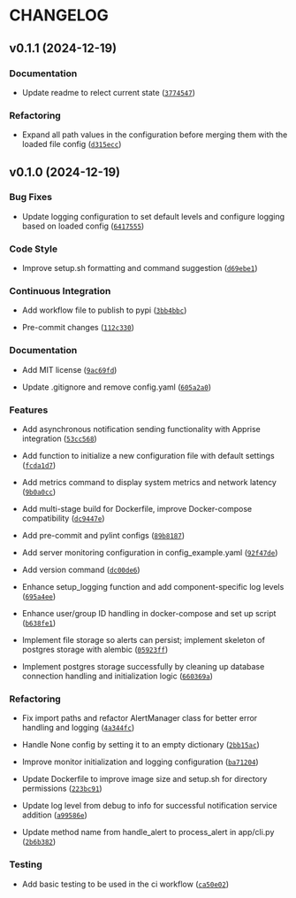 # CHANGELOG


## v0.1.1 (2024-12-19)

### Documentation

- Update readme to relect current state
  ([`3774547`](https://github.com/timmyb824/server-monitoring-made-easy/commit/3774547b97688f0e9115050804d13a26dea2e65f))

### Refactoring

- Expand all path values in the configuration before merging them with the loaded file config
  ([`d315ecc`](https://github.com/timmyb824/server-monitoring-made-easy/commit/d315ecc72268aace7972b31bbe5601edde8a8432))


## v0.1.0 (2024-12-19)

### Bug Fixes

- Update logging configuration to set default levels and configure logging based on loaded config
  ([`6417555`](https://github.com/timmyb824/server-monitoring-made-easy/commit/6417555cfad7ecf7a3c284a983738cf0f3baeb82))

### Code Style

- Improve setup.sh formatting and command suggestion
  ([`d69ebe1`](https://github.com/timmyb824/server-monitoring-made-easy/commit/d69ebe1306f57cba0851955569537729dd5a4421))

### Continuous Integration

- Add workflow file to publish to pypi
  ([`3bb4bbc`](https://github.com/timmyb824/server-monitoring-made-easy/commit/3bb4bbc06227f9ae27b6e33069d0308428061992))

- Pre-commit changes
  ([`112c330`](https://github.com/timmyb824/server-monitoring-made-easy/commit/112c330a63f864f571e86d722acc2adeb49c63cf))

### Documentation

- Add MIT license
  ([`9ac69fd`](https://github.com/timmyb824/server-monitoring-made-easy/commit/9ac69fd3aad74ff4b397ce89569935bad42c14d2))

- Update .gitignore and remove config.yaml
  ([`605a2a0`](https://github.com/timmyb824/server-monitoring-made-easy/commit/605a2a0139a923fcc07d45081d324621fc7b5357))

### Features

- Add asynchronous notification sending functionality with Apprise integration
  ([`53cc568`](https://github.com/timmyb824/server-monitoring-made-easy/commit/53cc5687807c7bc11e3cd832fdd563d554b65371))

- Add function to initialize a new configuration file with default settings
  ([`fcda1d7`](https://github.com/timmyb824/server-monitoring-made-easy/commit/fcda1d7101b2ca3307fffa885bac0f797d982660))

- Add metrics command to display system metrics and network latency
  ([`9b0a0cc`](https://github.com/timmyb824/server-monitoring-made-easy/commit/9b0a0ccf7211394104490b781aaa32d625aa278d))

- Add multi-stage build for Dockerfile, improve Docker-compose compatibility
  ([`dc9447e`](https://github.com/timmyb824/server-monitoring-made-easy/commit/dc9447e29ca359238608dda311ec168a277988d9))

- Add pre-commit and pylint configs
  ([`89b8187`](https://github.com/timmyb824/server-monitoring-made-easy/commit/89b818757226333c932f88800cc1fe74b9b680fb))

- Add server monitoring configuration in config_example.yaml
  ([`92f47de`](https://github.com/timmyb824/server-monitoring-made-easy/commit/92f47de6976f9993df81dbc0e847131e1900a0e9))

- Add version command
  ([`dc00de6`](https://github.com/timmyb824/server-monitoring-made-easy/commit/dc00de64a83cb214407d8307a991e162f66e7ad1))

- Enhance setup_logging function and add component-specific log levels
  ([`695a4ee`](https://github.com/timmyb824/server-monitoring-made-easy/commit/695a4eebe96cd3795484bac53259b585790be3a8))

- Enhance user/group ID handling in docker-compose and set up script
  ([`b638fe1`](https://github.com/timmyb824/server-monitoring-made-easy/commit/b638fe1ccb701ccc5e8ff29c52fa6dc7c4f0d098))

- Implement file storage so alerts can persist; implement skeleton of postgres storage with alembic
  ([`05923ff`](https://github.com/timmyb824/server-monitoring-made-easy/commit/05923ff28096bdfc7f936c4689548cf258ea3062))

- Implement postgres storage successfully by cleaning up database connection handling and
  initialization logic
  ([`660369a`](https://github.com/timmyb824/server-monitoring-made-easy/commit/660369a3c727ed5755efd7811597412ed484512b))

### Refactoring

- Fix import paths and refactor AlertManager class for better error handling and logging
  ([`4a344fc`](https://github.com/timmyb824/server-monitoring-made-easy/commit/4a344fcc98ef442a7c3ae82d87e98fdc95c9a385))

- Handle None config by setting it to an empty dictionary
  ([`2bb15ac`](https://github.com/timmyb824/server-monitoring-made-easy/commit/2bb15ac6135cfe15587e8c757dd616e829724d96))

- Improve monitor initialization and logging configuration
  ([`ba71204`](https://github.com/timmyb824/server-monitoring-made-easy/commit/ba7120403734a8a40206c36255c448fc9e786f40))

- Update Dockerfile to improve image size and setup.sh for directory permissions
  ([`223bc91`](https://github.com/timmyb824/server-monitoring-made-easy/commit/223bc91776e6b144fc210de72719e4e580c49e45))

- Update log level from debug to info for successful notification service addition
  ([`a99586e`](https://github.com/timmyb824/server-monitoring-made-easy/commit/a99586e8233fed607bcae90d9bb46b4f4af5b2f7))

- Update method name from handle_alert to process_alert in app/cli.py
  ([`2b6b382`](https://github.com/timmyb824/server-monitoring-made-easy/commit/2b6b3825ada2f56b98a2cfd339cba785fd3c620a))

### Testing

- Add basic testing to be used in the ci workflow
  ([`ca50e02`](https://github.com/timmyb824/server-monitoring-made-easy/commit/ca50e02b8bc151e645f855f7f2aa9a40733b78ae))
